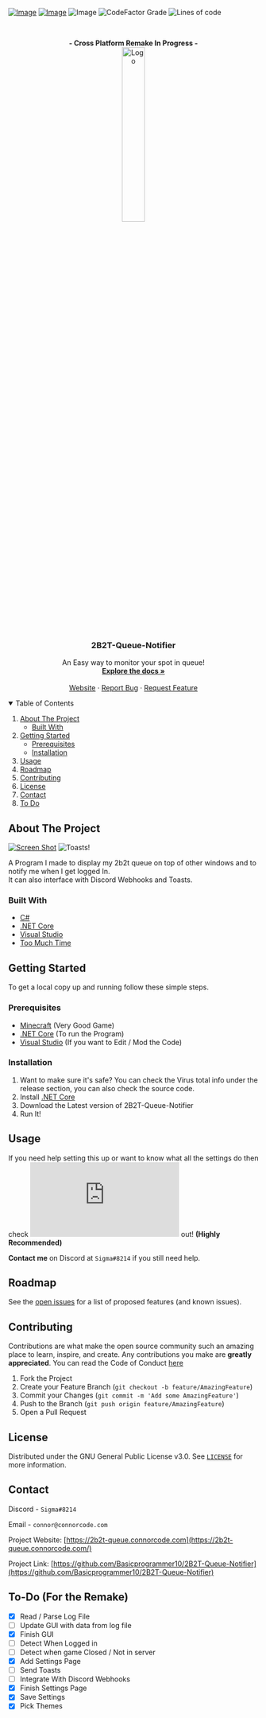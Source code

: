 [![Image](https://img.shields.io/badge/Download-V2.1.0-sucess?style=for-the-badge)](https://github.com/Basicprogrammer10/2B2T-Queue-Notifier/releases/)
[![Image](https://img.shields.io/badge/.NET_Core-V3.1-informational?style=for-the-badge)](https://dotnet.microsoft.com/)
![Image](https://img.shields.io/badge/Windows-10-green?style=for-the-badge)
![CodeFactor Grade](https://img.shields.io/codefactor/grade/github/Basicprogrammer10/2B2T-Queue-Notifier?style=for-the-badge)
![Lines of code](https://img.shields.io/tokei/lines/github/Basicprogrammer10/2B2T-Queue-Notifier?style=for-the-badge)

<br />
<p align="center">
  <strong>- Cross Platform Remake In Progress -</strong>
  <br>
  <a href="https://2b2t-queue.connorcode.com/">
    <img src="https://b2t-queue.web.app/assets/images/2b2t.png" alt="Logo" width="30%" />
  </a>

  <h3 align="center">2B2T-Queue-Notifier</h3>

  <p align="center">
    An Easy way to monitor your spot in queue!
    <br />
    <a href="https://github.com/Basicprogrammer10/2B2T-Queue-Notifier/blob/master/Settings.md"><strong>Explore the docs »</strong></a>
    <br />
    <br />
    <a href="https://2b2t-queue.connorcode.com/">Website</a>
    ·
    <a href="https://github.com/Basicprogrammer10/2B2T-Queue-Notifier/issues">Report Bug</a>
    ·
    <a href="https://github.com/Basicprogrammer10/2B2T-Queue-Notifier/issues">Request Feature</a>
  </p>
</p>

<!-- TABLE OF CONTENTS -->
<details open="open">
  <summary>Table of Contents</summary>
  <ol>
    <li>
      <a href="#about-the-project">About The Project</a>
      <ul>
        <li><a href="#built-with">Built With</a></li>
      </ul>
    </li>
    <li>
      <a href="#getting-started">Getting Started</a>
      <ul>
        <li><a href="#prerequisites">Prerequisites</a></li>
        <li><a href="#installation">Installation</a></li>
      </ul>
    </li>
    <li><a href="#usage">Usage</a></li>
    <li><a href="#roadmap">Roadmap</a></li>
    <li><a href="#contributing">Contributing</a></li>
    <li><a href="#license">License</a></li>
    <li><a href="#contact">Contact</a></li>
    <li><a href="#to-do">To Do</a></li>
  </ol>
</details>

<!-- ABOUT THE PROJECT -->

## About The Project

[![Screen Shot](https://i.imgur.com/zDyJ1O6.png)](https://github.com/Basicprogrammer10/2B2T-Queue-Notifier)
![Toasts!](https://i.imgur.com/KcR10VE.png)

A Program I made to display my 2b2t queue on top of other windows and to notify me when I get logged In.<br/>
It can also interface with Discord Webhooks and Toasts.

### Built With

- [C#](https://docs.microsoft.com/en-us/dotnet/csharp/)
- [.NET Core](https://dotnet.microsoft.com/)
- [Visual Studio](https://visualstudio.microsoft.com/)
- [Too Much Time](http://no-life.urbanup.com/12088813)

<!-- GETTING STARTED -->

## Getting Started

To get a local copy up and running follow these simple steps.

### Prerequisites

- [Minecraft](https://www.minecraft.net/en-us/) (Very Good Game)
- [.NET Core](https://dotnet.microsoft.com/) (To run the Program)
- [Visual Studio](https://visualstudio.microsoft.com/) (If you want to Edit / Mod the Code)

### Installation

1. Want to make sure it's safe? You can check the Virus total info under the release section, you can also check the source code.
2. Install [.NET Core](https://dotnet.microsoft.com/)
3. Download the Latest version of 2B2T-Queue-Notifier
4. Run It!

<!-- USAGE EXAMPLES -->

## Usage

If you need help setting this up or want to know what all the settings do then check **![this](https://github.com/Basicprogrammer10/2B2T-Queue-Notifier/blob/master/Settings.md)** out! **(Highly Recommended)**

**Contact me** on Discord at `Sigma#8214` if you still need help.

<!-- ROADMAP -->

## Roadmap

See the [open issues](https://github.com/github_username/repo_name/issues) for a list of proposed features (and known issues).

<!-- CONTRIBUTING -->

## Contributing

Contributions are what make the open source community such an amazing place to learn, inspire, and create. Any contributions you make are **greatly appreciated**. You can read the Code of Conduct [here](https://github.com/Basicprogrammer10/2B2T-Queue-Notifier/blob/master/CODE_OF_CONDUCT.md)

1. Fork the Project
2. Create your Feature Branch (`git checkout -b feature/AmazingFeature`)
3. Commit your Changes (`git commit -m 'Add some AmazingFeature'`)
4. Push to the Branch (`git push origin feature/AmazingFeature`)
5. Open a Pull Request

<!-- LICENSE -->

## License

Distributed under the GNU General Public License v3.0. See [`LICENSE`](https://github.com/Basicprogrammer10/2B2T-Queue-Notifier/blob/master/LICENSE) for more information.

<!-- CONTACT -->

## Contact

Discord - `Sigma#8214`

Email - `connor@connorcode.com`

Project Website: [https://2b2t-queue.connorcode.com](https://2b2t-queue.connorcode.com/)

Project Link: [https://github.com/Basicprogrammer10/2B2T-Queue-Notifier](https://github.com/Basicprogrammer10/2B2T-Queue-Notifier)

## To-Do (For the Remake)

- [x] Read / Parse Log File
- [ ] Update GUI with data from log file
- [x] Finish GUI
- [ ] Detect When Logged in
- [ ] Detect when game Closed / Not in server
- [x] Add Settings Page
- [ ] Send Toasts
- [ ] Integrate With Discord Webhooks
- [x] Finish Settings Page
- [x] Save Settings
- [x] Pick Themes
